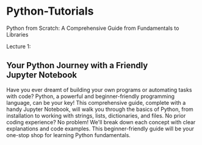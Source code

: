 # Python-Tutorials
Python from Scratch: A Comprehensive Guide from Fundamentals to Libraries

Lecture 1: 
## Your Python Journey with a Friendly Jupyter Notebook

Have you ever dreamt of building your own programs or automating tasks with code? Python, a powerful and beginner-friendly programming language, can be your key! This comprehensive guide, complete with a handy Jupyter Notebook, will walk you through the basics of Python, from installation to working with strings, lists, dictionaries, and files. No prior coding experience? No problem! We'll break down each concept with clear explanations and code examples. This beginner-friendly guide will be your one-stop shop for learning Python fundamentals.
